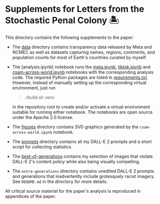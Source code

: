 # Supplements for Letters from the Stochastic Penal Colony 🏝

This directory contains the following supplements to the paper:

  * The [data](data) directory contains transparency data released by Meta and
    NCMEC as well as datasets capturing names, regions, continents, and
    population counts for most of Earth's countries curated by myself.
  * The [analysis.ipynb] notebook runs the [meta.ipynb](meta.ipynb),
    [tiktok.ipynb](tiktok.ipynb) and
    [csam-across-world.ipynb](csam-across-world.ipynb) notebooks with the
    corresponding analysis code. The required Python packages are listed in
    [requirements.txt](requirements.txt). However, instead of manually setting
    up the corresponding virtual environment, just run

    > ./build.sh venv

    in the repository root to create and/or activate a virtual environment
    suitable for running either notebook. The notebooks are open source under
    the Apache 2.0 license.
  * The [figures](figures) directory contains SVG graphics generated by the
    `csam-across-world.ipynb` notebook.
  * The [prompts](prompts) directory contains all my DALL-E 2 prompts and a
    short script for collecting statistics.
  * The [best-of-generations](best-of-generations) contains my selection of
    images that violate DALL-E 2's content policy while also being visually
    compelling.
  * The `extra-generations` directory contains unedited DALL-E 2 prompts and
    generations that inadvertently include grotesquely racist imagery. See
    `README.md` in the directory for more details.

All critical source material for the paper's analysis is reproduced in
appendices of the paper.
